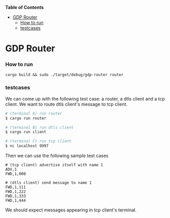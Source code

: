 <!-- START doctoc generated TOC please keep comment here to allow auto update -->
<!-- DON'T EDIT THIS SECTION, INSTEAD RE-RUN doctoc TO UPDATE -->
**Table of Contents**

- [GDP Router](#gdp-router)
    - [How to run](#how-to-run)
    - [testcases](#testcases)

<!-- END doctoc generated TOC please keep comment here to allow auto update -->

# GDP Router 

### How to run 
```
cargo build && sudo ./target/debug/gdp-router router
```


### testcases 

We can come up with the following test case: 
a router, a dtls client and a tcp client. We want to route dtls client's message
to tcp client. 
```bash
# (terminal A) run router
$ cargo run router

# (terminal B) run dtls client 
$ cargo run client

# (terminal C) run tcp client
$ nc localhost 9997
```

Then we can use the following sample test cases
```
# (tcp client) advertise itself with name 1
ADV,1
FWD,1,000

# (dtls client) send message to name 1
FWD,1,111
FWD,1,222
FWD,1,333
FWD,1,444
```
We should expect messages appearing in tcp client's terminal.

